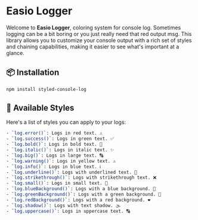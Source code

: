 # Easio Logger

Welcome to **Easio Logger**, coloring system for console log. Sometimes logging can be a bit boring or you just really need that red output msg.
This library allows you to customize your console output with a rich set of styles and chaining capabilities, making it easier to see what's important at a glance.

## 📦 Installation

```bash
npm install styled-console-log
```
## 🎨 Available Styles

Here's a list of styles you can apply to your logs:
```bash
- `log.error()`: Logs in red text. ⚠️
- `log.success()`: Logs in green text. ✅
- `log.bold()`: Logs in bold text. 💪
- `log.italic()`: Logs in italic text. ✨
- `log.big()`: Logs in large text. 🔠
- `log.warning()`: Logs in yellow text. ⚠️
- `log.info()`: Logs in blue text. ℹ️
- `log.underline()`: Logs with underlined text. 🔗
- `log.strikethrough()`: Logs with strikethrough text. ❌
- `log.small()`: Logs in small text. 🔡
- `log.blueBackground()`: Logs with a blue background. 💙
- `log.greenBackground()`: Logs with a green background. 💚
- `log.redBackground()`: Logs with a red background. ❤️
- `log.shadow()`: Logs with text shadow. 🌫️
- `log.uppercase()`: Logs in uppercase text. 🔠
```
